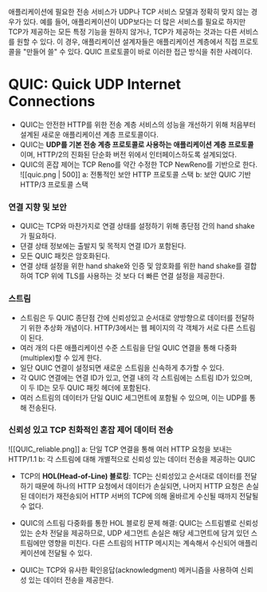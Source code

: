 애플리케이션에 필요한 전송 서비스가 UDP나 TCP 서비스 모델과 정확히 맞지 않는 경우가 있다. 예를 들어, 애플리케이션이 UDP보다는 더 많은 서비스를 필요로 하지만 TCP가 제공하는 모든 특정 기능을 원하지 않거나, TCP가 제공하는 것과는 다른 서비스를 원할 수 있다. 이 경우, 애플리케이션 설계자들은 애플리케이션 계층에서 직접 프로토콜을 "만들어 쓸" 수 있다. QUIC 프로토콜이 바로 이러한 접근 방식을 취한 사례이다.
# QUIC: Quick UDP Internet Connections
- QUIC는 안전한 HTTP를 위한 전송 계층 서비스의 성능을 개선하기 위해 처음부터 설계된 새로운 애플리케이션 계층 프로토콜이다.
- QUIC는 **UDP를 기본 전송 계층 프로토콜로 사용하는 애플리케이션 계층 프로토콜**이며, HTTP/2의 진화된 단순화 버전 위에서 인터페이스하도록 설계되었다.
- QUIC의 혼잡 제어는 TCP Reno를 약간 수정한 TCP NewReno를 기반으로 한다.
![[quic.png | 500]]
a: 전통적인 보안 HTTP 프로토콜 스택
b: 보안 QUIC 기반 HTTP/3 프로토콜 스택
### 연결 지향 및 보안
- QUIC는 TCP와 마찬가지로 연결 상태를 설정하기 위해 종단점 간의 hand shake가 필요하다.
- 뎐결 상태 정보에는 출발지 및 목적지 연결 ID가 포함된다.
- 모든 QUIC 패킷은 암호화된다.
- 연결 상태 설정을 위한 hand shake와 인증 및 암호화를 위한 hand shake를 결합하여 TCP 위에 TLS를 사용하는 것 보다 더 빠른 연결 설정을 제공한다.
### 스트림
- 스트림은 두 QUIC 종단점 간에 신뢰성있고 순서대로 양방향으로 데이터를 전달하기 위한 추상화 개념이다. HTTP/3에서는 웹 페이지의 각 객체가 서로 다른 스트림이 된다.
- 여러 개의 다른 애플리케이션 수준 스트림을 단일 QUIC 연결을 통해 다중화(multiplex)할 수 있게 한다.
- 일단 QUIC 연결이 설정되면 새로운 스트림을 신속하게 추가할 수 있다.
- 각 QUIC 연결에는 연결 ID가 있고, 연결 내의 각 스트림에는 스트림 ID가 있으며, 이 두 ID는 모두 QUIC 패킷 헤더에 포함된다.
- 여러 스트림의 데이터가 단일 QUIC 세그먼트에 포함될 수 있으며, 이는 UDP를 통해 전송된다.
### 신뢰성 있고 TCP 친화적인 혼잡 제어 데이터 전송
![[QUIC_reliable.png]]
a: 단일 TCP 연결을 통해 여러 HTTP 요청을 보내는 HTTP/1.1
b: 각 스트림에 대해 개별적으로 신뢰성 있는 데이터 전송을 제공하는 QUIC

- TCP의 **HOL(Head-of-Line) 블로킹**: TCP는 신뢰성있고 순서대로 데이터를 전달하기 때문에 하나의 HTTP 요청에서 데이터가 손실되면, 나머지 HTTP 요청은 손실된 데이터가 재전송되어 HTTP 서버의 TCP에 의해 올바르게 수신될 때까지 전달될 수 없다.

- QUIC의 스트림 다중화를 통한 HOL 블로킹 문제 해결: QUIC는 스트림별로 신뢰성 있는 순차 전달을 제공하므로, UDP 세그먼트 손실은 해당 세그먼트에 담겨 있던 스트림에만 영향을 미친다. 다른 스트림의 HTTP 메시지는 계속해서 수신되어 애플리케이션에 전달될 수 있다. 
- QUIC는 TCP와 유사한 확인응답(acknowledgment) 메커니즘을 사용하여 신뢰성 있는 데이터 전송을 제공한다.
